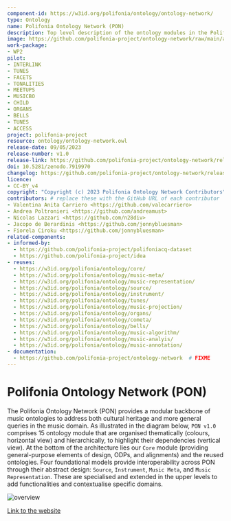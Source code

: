 ```yaml
---
component-id: https://w3id.org/polifonia/ontology/ontology-network/
type: Ontology
name: Polifonia Ontology Network (PON)
description: Top level description of the ontology modules in the Polifonia Ontology Network, with pointers to each submodule.
image: https://github.com/polifonia-project/ontology-network/raw/main/assets/pon_architecture.png
work-package:
- WP2
pilot:
- INTERLINK
- TUNES
- FACETS
- TONALITIES
- MEETUPS
- MUSICBO
- CHILD
- ORGANS
- BELLS
- TUNES
- ACCESS
project: polifonia-project
resource: ontology/ontology-network.owl
release-date: 09/05/2023
release-number: v1.0
release-link: https://github.com/polifonia-project/ontology-network/releases
doi: 10.5281/zenodo.7919970
changelog: https://github.com/polifonia-project/ontology-network/releases
licence:
- CC-BY_v4
copyright: "Copyright (c) 2023 Polifonia Ontology Network Contributors"
contributors: # replace these with the GitHub URL of each contributor
- Valentina Anita Carriero <https://github.com/valecarriero>
- Andrea Poltronieri <https://github.com/andreamust>
- Nicolas Lazzari <https://github.com/n28div>
- Jacopo de Berardinis <https://github.com/jonnybluesman>
- Fiorela Ciroku <https://github.com/jonnybluesman>
related-components:
- informed-by:
  - https://github.com/polifonia-project/polifoniacq-dataset
  - https://github.com/polifonia-project/idea
- reuses:
  - https://w3id.org/polifonia/ontology/core/
  - https://w3id.org/polifonia/ontology/music-meta/
  - https://w3id.org/polifonia/ontology/music-representation/
  - https://w3id.org/polifonia/ontology/source/
  - https://w3id.org/polifonia/ontology/instrument/
  - https://w3id.org/polifonia/ontology/tunes/
  - https://w3id.org/polifonia/ontology/music-projection/
  - https://w3id.org/polifonia/ontology/organs/
  - https://w3id.org/polifonia/ontology/cometa/
  - https://w3id.org/polifonia/ontology/bells/
  - https://w3id.org/polifonia/ontology/music-algorithm/
  - https://w3id.org/polifonia/ontology/music-analyis/
  - https://w3id.org/polifonia/ontology/music-annotation/
- documentation:
  - https://github.com/polifonia-project/ontology-network  # FIXME
---
```

# Polifonia Ontology Network (PON)

The Polifonia Ontology Network (PON) provides a modular backbone of music
ontologies to address both cultural heritage and more general queries in the
music domain. As illustrated in the diagram below, `PON v1.0` comprises 15
ontology module that are organised thematically (colours, horizontal view) and
hierarchically, to highlight their dependencies (vertical view). At the bottom
of the architecture lies our `Core` module (providing general-purpose elements
of design, ODPs, and alignments) and the reused ontologies. Four foundational
models provide interoperability across PON through their abstract design:
`Source`, `Instrument`, `Music Meta`, and `Music Representation`. These are
specialised and extended in the upper levels to add functionalities and
contextualise specific domains.

![overview](assets/pon_architecture.png)

[Link to the website](https://github.com/polifonia-project/ontology-network)

